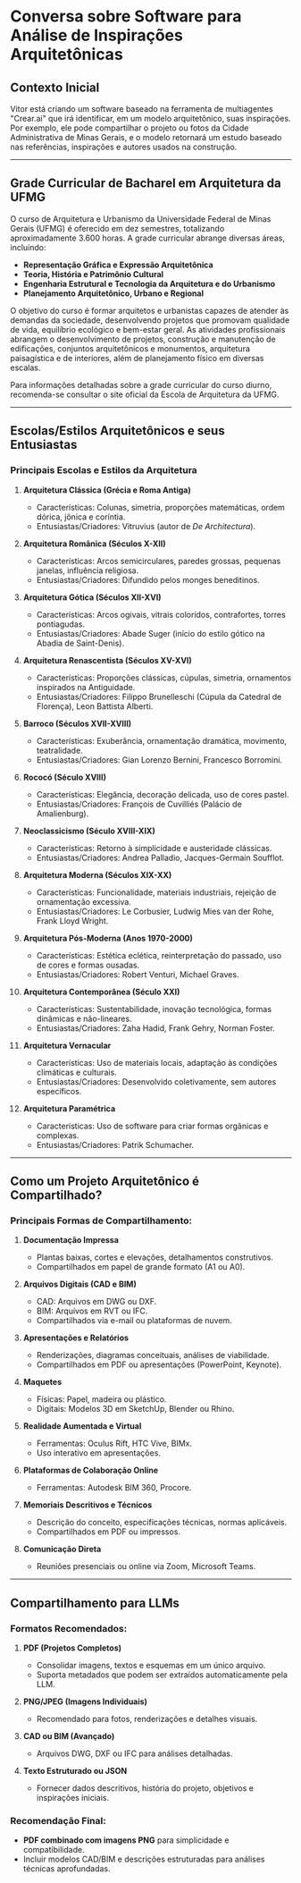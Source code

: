 # Conversa sobre Software para Análise de Inspirações Arquitetônicas

## Contexto Inicial
Vitor está criando um software baseado na ferramenta de multiagentes "Crear.ai" que irá identificar, em um modelo arquitetônico, suas inspirações. Por exemplo, ele pode compartilhar o projeto ou fotos da Cidade Administrativa de Minas Gerais, e o modelo retornará um estudo baseado nas referências, inspirações e autores usados na construção.

---

## Grade Curricular de Bacharel em Arquitetura da UFMG
O curso de Arquitetura e Urbanismo da Universidade Federal de Minas Gerais (UFMG) é oferecido em dez semestres, totalizando aproximadamente 3.600 horas. A grade curricular abrange diversas áreas, incluindo:

- **Representação Gráfica e Expressão Arquitetônica**
- **Teoria, História e Patrimônio Cultural**
- **Engenharia Estrutural e Tecnologia da Arquitetura e do Urbanismo**
- **Planejamento Arquitetônico, Urbano e Regional**

O objetivo do curso é formar arquitetos e urbanistas capazes de atender às demandas da sociedade, desenvolvendo projetos que promovam qualidade de vida, equilíbrio ecológico e bem-estar geral. As atividades profissionais abrangem o desenvolvimento de projetos, construção e manutenção de edificações, conjuntos arquitetônicos e monumentos, arquitetura paisagística e de interiores, além de planejamento físico em diversas escalas.  

Para informações detalhadas sobre a grade curricular do curso diurno, recomenda-se consultar o site oficial da Escola de Arquitetura da UFMG.

---

## Escolas/Estilos Arquitetônicos e seus Entusiastas
### Principais Escolas e Estilos da Arquitetura

1. **Arquitetura Clássica (Grécia e Roma Antiga)**
   - Características: Colunas, simetria, proporções matemáticas, ordem dórica, jônica e coríntia.
   - Entusiastas/Criadores: Vitruvius (autor de *De Architectura*).

2. **Arquitetura Românica (Séculos X-XII)**
   - Características: Arcos semicirculares, paredes grossas, pequenas janelas, influência religiosa.
   - Entusiastas/Criadores: Difundido pelos monges beneditinos.

3. **Arquitetura Gótica (Séculos XII-XVI)**
   - Características: Arcos ogivais, vitrais coloridos, contrafortes, torres pontiagudas.
   - Entusiastas/Criadores: Abade Suger (início do estilo gótico na Abadia de Saint-Denis).

4. **Arquitetura Renascentista (Séculos XV-XVI)**
   - Características: Proporções clássicas, cúpulas, simetria, ornamentos inspirados na Antiguidade.
   - Entusiastas/Criadores: Filippo Brunelleschi (Cúpula da Catedral de Florença), Leon Battista Alberti.

5. **Barroco (Séculos XVII-XVIII)**
   - Características: Exuberância, ornamentação dramática, movimento, teatralidade.
   - Entusiastas/Criadores: Gian Lorenzo Bernini, Francesco Borromini.

6. **Rococó (Século XVIII)**
   - Características: Elegância, decoração delicada, uso de cores pastel.
   - Entusiastas/Criadores: François de Cuvilliés (Palácio de Amalienburg).

7. **Neoclassicismo (Século XVIII-XIX)**
   - Características: Retorno à simplicidade e austeridade clássicas.
   - Entusiastas/Criadores: Andrea Palladio, Jacques-Germain Soufflot.

8. **Arquitetura Moderna (Séculos XIX-XX)**
   - Características: Funcionalidade, materiais industriais, rejeição de ornamentação excessiva.
   - Entusiastas/Criadores: Le Corbusier, Ludwig Mies van der Rohe, Frank Lloyd Wright.

9. **Arquitetura Pós-Moderna (Anos 1970-2000)**
   - Características: Estética eclética, reinterpretação do passado, uso de cores e formas ousadas.
   - Entusiastas/Criadores: Robert Venturi, Michael Graves.

10. **Arquitetura Contemporânea (Século XXI)**
    - Características: Sustentabilidade, inovação tecnológica, formas dinâmicas e não-lineares.
    - Entusiastas/Criadores: Zaha Hadid, Frank Gehry, Norman Foster.

11. **Arquitetura Vernacular**
    - Características: Uso de materiais locais, adaptação às condições climáticas e culturais.
    - Entusiastas/Criadores: Desenvolvido coletivamente, sem autores específicos.

12. **Arquitetura Paramétrica**
    - Características: Uso de software para criar formas orgânicas e complexas.
    - Entusiastas/Criadores: Patrik Schumacher.

---

## Como um Projeto Arquitetônico é Compartilhado?
### Principais Formas de Compartilhamento:

1. **Documentação Impressa**
   - Plantas baixas, cortes e elevações, detalhamentos construtivos.
   - Compartilhados em papel de grande formato (A1 ou A0).

2. **Arquivos Digitais (CAD e BIM)**
   - CAD: Arquivos em DWG ou DXF.
   - BIM: Arquivos em RVT ou IFC.
   - Compartilhados via e-mail ou plataformas de nuvem.

3. **Apresentações e Relatórios**
   - Renderizações, diagramas conceituais, análises de viabilidade.
   - Compartilhados em PDF ou apresentações (PowerPoint, Keynote).

4. **Maquetes**
   - Físicas: Papel, madeira ou plástico.
   - Digitais: Modelos 3D em SketchUp, Blender ou Rhino.

5. **Realidade Aumentada e Virtual**
   - Ferramentas: Oculus Rift, HTC Vive, BIMx.
   - Uso interativo em apresentações.

6. **Plataformas de Colaboração Online**
   - Ferramentas: Autodesk BIM 360, Procore.

7. **Memoriais Descritivos e Técnicos**
   - Descrição do conceito, especificações técnicas, normas aplicáveis.
   - Compartilhados em PDF ou impressos.

8. **Comunicação Direta**
   - Reuniões presenciais ou online via Zoom, Microsoft Teams.

---

## Compartilhamento para LLMs
### Formatos Recomendados:
1. **PDF (Projetos Completos)**
   - Consolidar imagens, textos e esquemas em um único arquivo.
   - Suporta metadados que podem ser extraídos automaticamente pela LLM.

2. **PNG/JPEG (Imagens Individuais)**
   - Recomendado para fotos, renderizações e detalhes visuais.

3. **CAD ou BIM (Avançado)**
   - Arquivos DWG, DXF ou IFC para análises detalhadas.

4. **Texto Estruturado ou JSON**
   - Fornecer dados descritivos, história do projeto, objetivos e inspirações iniciais.

### Recomendação Final:
- **PDF combinado com imagens PNG** para simplicidade e compatibilidade.
- Incluir modelos CAD/BIM e descrições estruturadas para análises técnicas aprofundadas.
